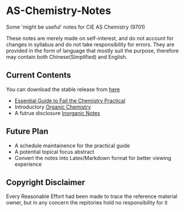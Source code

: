 # AS-Chemistry-Notes
Some 'might be useful' notes for CIE AS Chemistry (9701)

These notes are merely made on self-interest, and do not account for changes in syllabus and do not take responsibility for errors.
They are provided in the form of language that mostly suit the purpose, therefore may contain both Chinese(Simplified) and English.

## Current Contents

You can download the stable release from [here](https://github.com/CaoJamie/AS-Chemistry-Notes/releases/tag/V0.2.0.0)
* [Essential Guide to Fail the Chemistry Practical](https://github.com/CaoJamie/AS-Chemistry-Notes/blob/dev/Essential%20Guide%20to%20Fail%20the%20Chemistry%20Practical/The%20Essential%20Guide%20to%20Failed%20the%20Chemistry%20Practical.pdf)
* Introductory [Organic Chemistry](https://github.com/CaoJamie/AS-Chemistry-Notes/blob/dev/The%20Insufficient%20Approach%20to%20Organic%20Chemistry/The%20Insufficient%20Approach%20to%20Organic%20Chemistry.pdf)
* A futrue disclosure [Inorganic Notes](https://github.com/CaoJamie/AS-Chemistry-Notes/blob/dev/Inorganic%20that%20you%20should%20forget/The%20Inorganic%20that%20You%20Don't%20need%20to%20Know.pdf)

## Future Plan
* A schedule maintainence for the practical guide
* A potential topical focus abstract
* Convert the notes into Latex/Markdown format for better viewing experience

## Copyright Disclaimer
Every Reasonable Effort had been made to trace the reference material owner, but in any concern the repitories hold no responsibility for it
